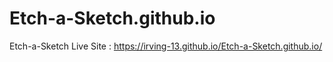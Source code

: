 # Etch-a-Sketch.github.io
Etch-a-Sketch
Live Site : https://irving-13.github.io/Etch-a-Sketch.github.io/
